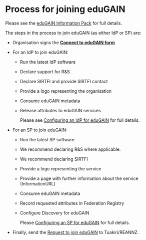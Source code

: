 # Process for joining eduGAIN

Please see the [eduGAIN Information Pack](https://reannz.atlassian.net/wiki/spaces/Tuakiri/pages/3815539015/eduGAIN+Information+Pack) for full details.

The steps in the process to join eduGAIN (as either IdP or SP) are:

*   Organisation signs the **[Connect to eduGAIN form](https://reannz.atlassian.net/wiki/download/attachments/3815539015/Connect-to-eduGAIN-form-Tuakiri.pdf?version=5&modificationDate=1599133146510&cacheVersion=1&api=v2)**
*   For an IdP to join eduGAIN:
    *   Run the latest IdP software
    *   Declare support for R&S
    *   Declare SIRTFI and provide SIRTFI contact
    *   Provide a logo representing the organisation
    *   Consume eduGAIN metadata
    *   Release attributes to eduGAIN services  
          
        Please see [Configuring an IdP for eduGAIN](https://reannz.atlassian.net/wiki/spaces/Tuakiri/pages/3815539032/Configuring+an+IdP+for+eduGAIN) for full details.
*   For an SP to join eduGAIN:
    *   Run the latest SP software
    *   We recommend declaring R&S where applicable.
    *   We recommend declaring SIRTFI
    *   Provide a logo representing the service
    *   Provide a page with further information about the service (InformationURL)
    *   Consume eduGAIN metadata
    *   Record requested attributes in Federation Registry
    *   Configure Discovery for eduGAIN  
          
        Please [Configuring an SP for eduGAIN](https://reannz.atlassian.net/wiki/spaces/Tuakiri/pages/3815538743/Configuring+an+SP+for+eduGAIN) for full details.  
          
        
*   Finally, send the [Request to join eduGAIN](https://reannz.atlassian.net/wiki/spaces/Tuakiri/pages/3815539015/eduGAIN+Information+Pack#eduGAINInformationPack-RequesttojoineduGAIN) to Tuakiri/REANNZ.
